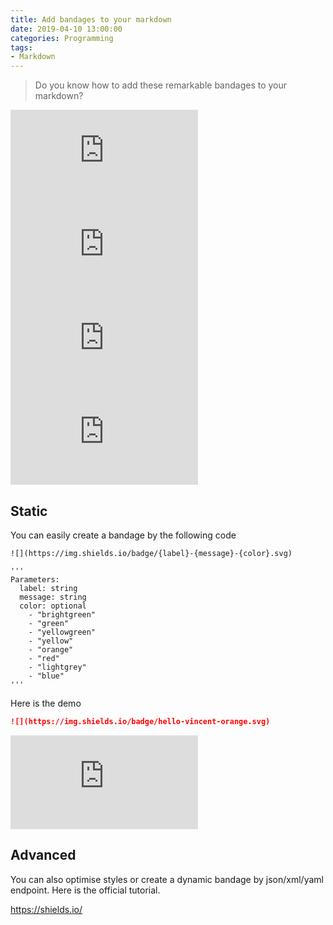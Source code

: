 ```yaml
---
title: Add bandages to your markdown
date: 2019-04-10 13:00:00
categories: Programming
tags:
- Markdown
---
```


> Do you know how to add these remarkable bandages to your markdown?

<p>
<embed src= "https://img.shields.io/badge/version-v0.1.2-brightgreen.svg">
<embed src= "https://img.shields.io/badge/author-vincent-lightgrey.svg">
<embed src= "https://img.shields.io/badge/license-MIT-green.svg">
<embed src= "https://img.shields.io/badge/python-3.6%20%7C%203.7-blue.svg">
</p>

## Static

You can easily create a bandage by the following code

```text
![](https://img.shields.io/badge/{label}-{message}-{color}.svg)

'''
Parameters:
  label: string
  message: string
  color: optional
    - "brightgreen"
    - "green"
    - "yellowgreen"
    - "yellow"
    - "orange"
    - "red"
    - "lightgrey"
    - "blue"
'''
```

Here is the demo

```markdown
![](https://img.shields.io/badge/hello-vincent-orange.svg)
```

<embed src= "https://img.shields.io/badge/hello-vincent-orange.svg">

## Advanced

You can also optimise styles or create a dynamic bandage by json/xml/yaml endpoint. Here is the official tutorial.

https://shields.io/



